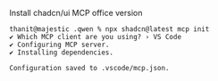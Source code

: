 Install chadcn/ui MCP office version

```
thanit@majestic .qwen % npx shadcn@latest mcp init
✔ Which MCP client are you using? › VS Code
✔ Configuring MCP server.
✔ Installing dependencies.

Configuration saved to .vscode/mcp.json.
```
